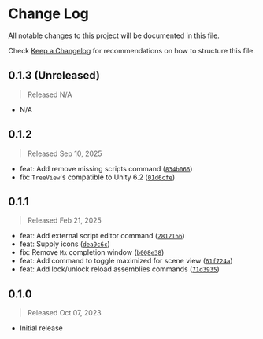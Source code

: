 # Change Log

All notable changes to this project will be documented in this file.

Check [Keep a Changelog](http://keepachangelog.com/) for recommendations on how to structure this file.


## 0.1.3 (Unreleased)
> Released N/A

* N/A

## 0.1.2
> Released Sep 10, 2025

* feat: Add remove missing scripts command ([`834b066`](../../commit/834b066da4787d5cad1ecdb34c2155ee54669051))
* fix: `TreeView`'s compatible to Unity 6.2 ([`01d6cfe`](../../commit/01d6cfed5acc58299c4a9f312d15efe56007c01a))

## 0.1.1
> Released Feb 21, 2025

* feat: Add external script editor command ([`2812166`](../../commit/2812166fe927a1b900b5cd716e7fbd45018b5cd5))
* feat: Supply icons ([`dea9c6c`](../../commit/dea9c6c09176e7dcaedcdbcb009d6f825224e8c9))
* fix: Remove `Mx` completion window ([`b008e38`](../../commit/b008e3826c36ea614171389004ff7dcde7ba8efa))
* feat: Add command to toggle maximized for scene view ([`61f724a`](../../commit/61f724a79c2d714bfc28e9e38498226c891f1037))
* feat: Add lock/unlock reload assemblies commands ([`71d3935`](../../commit/71d3935e4aff9602ff9ed8bfc487112187d83013))

## 0.1.0
> Released Oct 07, 2023

* Initial release
